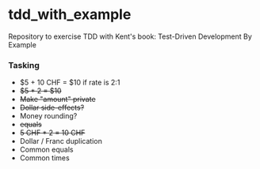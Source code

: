 # tdd_with_example
Repository to exercise TDD with Kent's book: Test-Driven Development By Example

### Tasking

* $5 + 10 CHF = $10 if rate is 2:1
* ~~$5 * 2 = $10~~
* ~~Make "amount" private~~
* ~~Dollar side-effects?~~
* Money rounding?
* ~~equals~~
* ~~5 CHF * 2 = 10 CHF~~
* Dollar / Franc duplication
* Common equals
* Common times

